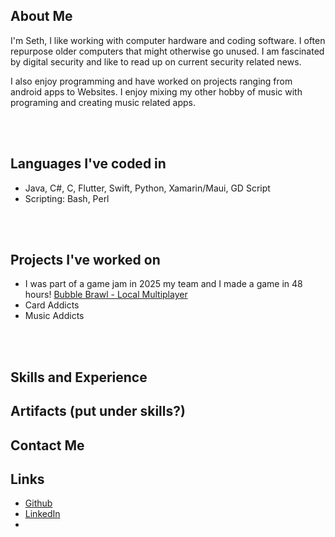 
## About Me
I'm Seth, I like working with computer hardware and coding software. I often repurpose older computers that might otherwise go unused. I am fascinated by digital security and like to read up on current security related news.

I also enjoy programming and have worked on projects ranging from android apps to Websites. I enjoy mixing my other hobby of music with programing and creating music related apps.

<br><br>

## Languages I've coded in
- Java, C#, C, Flutter, Swift, Python, Xamarin/Maui, GD Script
- Scripting: Bash, Perl

<br><br>

## Projects I've worked on
- I was part of a game jam in 2025 my team and I made a game in 48 hours! [Bubble Brawl - Local Multiplayer](https://ltngkarbn.itch.io/bubble-brawl)
- Card Addicts
- Music Addicts

<br><br>

## Skills and Experience


## Artifacts (put under skills?)


## Contact Me



## Links
- [Github](https://github.com/seth-palmer)
- [LinkedIn](https://www.linkedin.com/in/seth-palmer-6916b929a/)
- 
